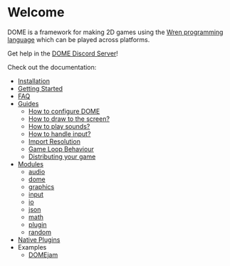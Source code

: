 Welcome
============

DOME is a framework for making 2D games using the [Wren programming language](http://wren.io) which can be played across platforms.

Get help in the [DOME Discord Server](https://discord.gg/Py96zeH)!

Check out the documentation:

* [Installation](installation)
* [Getting Started](getting-started)
* [FAQ](faq)
* [Guides](guides)
  * [How to configure DOME](guides/use-dome)
  * [How to draw to the screen?](guides/draw)
  * [How to play sounds?](guides/audio)
  * [How to handle input?](guides/input)
  * [Import Resolution](guides/module-imports)
  * [Game Loop Behaviour](guides/game-loop)
  * [Distributing your game](guides/distribution)
* [Modules](modules/)
  * [audio](modules/audio)
  * [dome](modules/dome)
  * [graphics](modules/graphics)
  * [input](modules/input)
  * [io](modules/io)
  * [json](modules/json)
  * [math](modules/math)
  * [plugin](modules/plugin)
  * [random](modules/random)
* [Native Plugins](plugins/)
* Examples
  * [DOMEjam](https://itch.io/jam/domejam)

